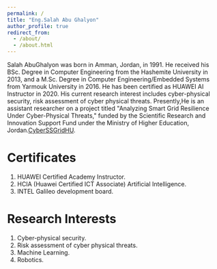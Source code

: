 ```yaml
---
permalink: /
title: "Eng.Salah Abu Ghalyon"
author_profile: true
redirect_from: 
  - /about/
  - /about.html
---
```


Salah AbuGhalyon was born in Amman, Jordan, in 1991. He received his BSc. Degree in Computer Engineering from the Hashemite University in 2013, and a M.Sc. Degree in Computer Engineering/Embedded Systems from Yarmouk University in 2016. He has been certified as HUAWEI AI Instructor in 2020. 
His current research interest includes cyber-physical security, risk assessment of cyber physical threats. Presently,He is an assistant researcher on a project titled "Analyzing Smart Grid Resilience Under Cyber-Physical Threats," funded by the Scientific Research and Innovation Support Fund under the Ministry of Higher Education, Jordan.[CyberSSGridHU](https://cyberssgridhu.github.io/index.html).

Certificates
======
1. HUAWEI Certified Academy Instructor.
1. HCIA (Huawei Certified ICT Associate) Artificial Intelligence.
1. INTEL Galileo development board. 



Research Interests
======
1. Cyber-physical security.
1. Risk assessment of cyber physical threats.
1. Machine Learning.
1. Robotics.


